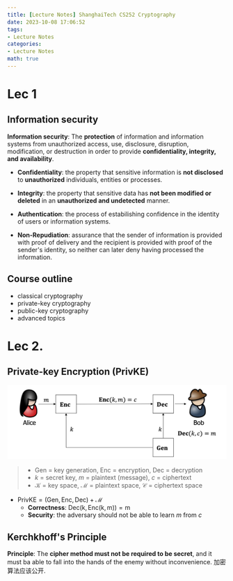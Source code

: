 ```yaml
---
title: [Lecture Notes] ShanghaiTech CS252 Cryptography
date: 2023-10-08 17:06:52
tags:
- Lecture Notes
categories:
- Lecture Notes
math: true
---
```


# Lec 1

## Information security

**Information security**: The **protection** of information and information systems from unauthorized access, use, disclosure, disruption, modification, or destruction in order to provide **confidentiality, integrity, and availability**.

- **Confidentiality**: the property that sensitive information is **not disclosed** to **unauthorized** individuals, entities or processes.

- **Integrity**: the property that sensitive data has **not been modified or deleted** in an **unauthorized and undetected** manner. 
- **Authentication**: the process of estabilishing confidence in the identity of users or information systems.
- **Non-Repudiation**: assurance that the sender of information is provided with proof of delivery and the recipient is provided with proof of the sender's identity, so neither can later deny having processed the information.



## Course outline

- classical cryptography
- private-key cryptography
- public-key cryptography
- advanced topics



# Lec 2. 

## Private-key Encryption (PrivKE)

![PrivKE](40-cs252/privke.png)

> - $\mathrm{Gen}$ = key generation, $\mathrm{Enc}$ = encryption, $\mathrm{Dec}$ = decryption
> - $k$ = secret key, $m$ = plaintext (message), $c$ = ciphertext
> - $\mathcal{K}$ = key space, $\mathcal{M}$ = plaintext space, $\mathcal{C}$ = ciphertext space

- $\mathrm{PrivKE} = (\mathrm{Gen, Enc, Dec}) + \mathcal{M}$
  - **Correctness**: $\mathrm{Dec(k, \mathrm{Enc}(k, m)) = m}$
  - **Security**: the adversary should not be able to learn $m$ from $c$



## Kerchkhoff's Principle

**Principle**: The **cipher method must not be required to be secret**, and it must ba able to fall into the hands of the enemy without inconvenience. 加密算法应该公开.

